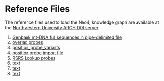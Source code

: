 # Reference Files
 
The reference files used to load the Neo4j knowledge graph are available at the <a href="">Northwestern University ARCH DOI server</a>

<ol>
 <li><a href="https://doi.org/10.21985/n2-wmpg-ct85">Genbank mt-DNA full sequences in pipe-delimited file</li>
 <li><a href="https://doi.org/10.21985/n2-hzbh-y810">overlap probes</a></li>
 <li><a href="https://doi.org/10.21985/n2-qvk1-r153">position_probe_variants</li>
 <li><a href="https://doi.org/10.21985/n2-5gxr-7z51">position probe import file</li>
 <li><a href="https://doi.org/10.21985/n2-qxqp-gk67">RSRS Lookup probes</li>
 <li><a href="">text</li>
 <li><a href="">text</li>
 <li><a href="">text</li>

</ol>
